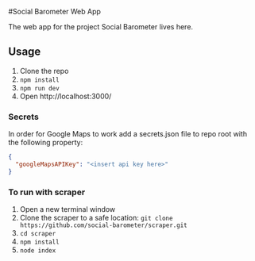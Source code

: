 #Social Barometer Web App

The web app for the project Social Barometer lives here.

## Usage

1) Clone the repo
2) `npm install`
3) `npm run dev`
4) Open http://localhost:3000/

### Secrets
In order for Google Maps to work add a secrets.json file to repo root with the following property:
```json
{
  "googleMapsAPIKey": "<insert api key here>"
}
```

### To run with scraper
1) Open a new terminal window
2) Clone the scraper to a safe location:
`git clone https://github.com/social-barometer/scraper.git`
3) `cd scraper`
4) `npm install`
5) `node index`